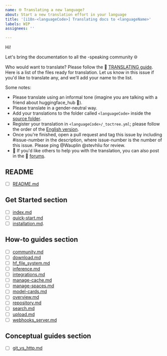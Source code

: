 ```yaml
---
name: 🌐 Translating a new language?
about: Start a new translation effort in your language
title: '[i18n-<languageCode>] Translating docs to <languageName>'
labels: WIP
assignees: ''

---
```


<!--
Note: Please search to see if an issue already exists for the language you are trying to translate.
-->

Hi!

Let's bring the documentation to all the <languageName>-speaking community 🌐

Who would want to translate? Please follow the 🤗 [TRANSLATING guide](https://github.com/huggingface/huggingface_hub/blob/main/docs/TRANSLATING.md). Here is a list of the files ready for translation. Let us know in this issue if you'd like to translate any, and we'll add your name to the list.

Some notes:

* Please translate using an informal tone (imagine you are talking with a friend about huggingface_hub 🤗).
* Please translate in a gender-neutral way.
* Add your translations to the folder called `<languageCode>` inside the [source folder](https://github.com/huggingface/huggingface_hub/tree/main/docs/source).
* Register your translation in `<languageCode>/_toctree.yml`; please follow the order of the [English version](https://github.com/huggingface/huggingface_hub/blob/main/docs/source/en/_toctree.yml).
* Once you're finished, open a pull request and tag this issue by including #issue-number in the description, where issue-number is the number of this issue. Please ping @Wauplin @stevhliu for review.
* 🙋 If you'd like others to help you with the translation, you can also post in the 🤗 [forums](https://discuss.hf-mirror.com/).

## README

- [ ] [README.md](https://github.com/huggingface/huggingface_hub/blob/main/README.md)

## Get Started section

- [ ] [index.md](https://github.com/huggingface/huggingface_hub/blob/main/docs/source/en/index.md)
- [ ] [quick-start.md](https://github.com/huggingface/huggingface_hub/blob/main/docs/source/en/quick-start.md)
- [ ] [installation.md](https://github.com/huggingface/huggingface_hub/blob/main/docs/source/en/installation.md).

## How-to guides section
- [ ]  [community.md](https://github.com/huggingface/huggingface_hub/blob/main/docs/source/en/guides/community.md)
- [ ]  [download.md](https://github.com/huggingface/huggingface_hub/blob/master/docs/source/guides/download.md)
- [ ]  [hf_file_system.md](https://github.com/huggingface/huggingface_hub/blob/main/docs/source/en/guides/hf_file_system.md)
- [ ]  [inference.md](https://github.com/huggingface/huggingface_hub/blob/main/docs/source/en/guides/inference.md)
- [ ]  [integrations.md](https://github.com/huggingface/huggingface_hub/blob/main/docs/source/en/guides/integrations.md)
- [ ]  [manage-cache.md](https://github.com/huggingface/huggingface_hub/blob/main/docs/source/en/guides/manage-cache.md)
- [ ]  [manage-spaces.md](https://github.com/huggingface/huggingface_hub/blob/main/docs/source/en/guides/manage-spaces.md)
- [ ]  [model-cards.md](https://github.com/huggingface/huggingface_hub/blob/main/docs/source/en/guides/model-cards.md)
- [ ]  [overview.md](https://github.com/huggingface/huggingface_hub/blob/main/docs/source/en/guides/overview.md)
- [ ]  [repository.md](https://github.com/huggingface/huggingface_hub/blob/main/docs/source/en/guides/repository.md)
- [ ]  [search.md](https://github.com/huggingface/huggingface_hub/blob/main/docs/source/en/guides/search.md)
- [ ]  [upload.md](https://github.com/huggingface/huggingface_hub/blob/main/docs/source/en/guides/upload.md)
- [ ]  [webhooks_server.md](https://github.com/huggingface/huggingface_hub/blob/main/docs/source/en/guides/webhooks_server.md)

## Conceptual guides section
- [ ]  [git_vs_http.md](https://github.com/huggingface/huggingface_hub/blob/main/docs/source/en/concepts/git_vs_http.md)

<!--
Keep on adding more as you go 🔥
-->
